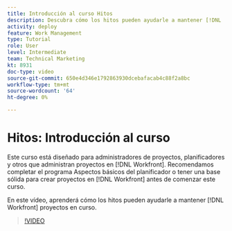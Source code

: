 ```yaml
---
title: Introducción al curso Hitos
description: Descubra cómo los hitos pueden ayudarle a mantener [!DNL  Workfront] proyectos en curso.
activity: deploy
feature: Work Management
type: Tutorial
role: User
level: Intermediate
team: Technical Marketing
kt: 8931
doc-type: video
source-git-commit: 650e4d346e1792863930dcebafacab4c88f2a8bc
workflow-type: tm+mt
source-wordcount: '64'
ht-degree: 0%

---
```


# Hitos: Introducción al curso

Este curso está diseñado para administradores de proyectos, planificadores y otros que administran proyectos en [!DNL Workfront]. Recomendamos completar el programa Aspectos básicos del planificador o tener una base sólida para crear proyectos en [!DNL Workfront] antes de comenzar este curso.

En este vídeo, aprenderá cómo los hitos pueden ayudarle a mantener [!DNL  Workfront] proyectos en curso.

>[!VIDEO](https://video.tv.adobe.com/v/335203/?quality=12&learn=on)
